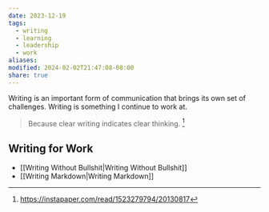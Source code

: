 ```yaml
---
date: 2023-12-19
tags:
  - writing
  - learning
  - leadership
  - work
aliases: 
modified: 2024-02-02T21:47:08-08:00
share: true
---
```


Writing is an important form of communication that brings its own set of challenges. Writing is something I continue to work at. 
> Because clear writing indicates clear thinking. [^1]
## Writing for Work
- [[Writing Without Bullshit|Writing Without Bullshit]]
- [[Writing Markdown|Writing Markdown]]

[^1]: https://instapaper.com/read/1523279794/20130817